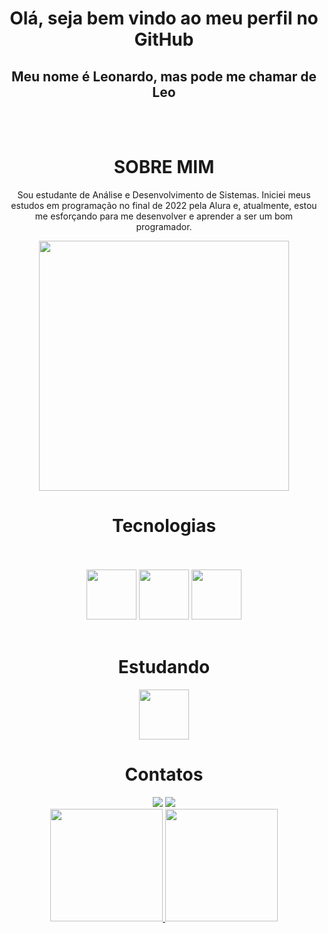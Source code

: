 <h1 align="center">Olá, seja bem vindo ao meu perfil no GitHub</h1> 

<h2 align="center">Meu nome é Leonardo, mas pode me chamar de Leo</h2> </br></br>
<div align="center">
  <h1>SOBRE MIM</h1>
  <p>Sou estudante de Análise e Desenvolvimento de Sistemas. Iniciei meus estudos em programação no final de 2022 pela Alura e, atualmente, estou me esforçando para me desenvolver e aprender a ser um bom programador.</p> 
<img src="https://github.com/LeoGB09/LeoGB09/assets/103287763/d9fef352-1b58-496f-bd50-c7f81a3df2eb" width="400px" height="400px""/>
</div>

<h1 align="center">Tecnologias</h1></br>
</br>
<div align="center" ><img src="https://cdn.jsdelivr.net/gh/devicons/devicon/icons/html5/html5-plain-wordmark.svg" width="80px" height="80px"/> <img src="https://cdn.jsdelivr.net/gh/devicons/devicon/icons/javascript/javascript-original.svg" width="80px" height="80px"/> <img src="https://cdn.jsdelivr.net/gh/devicons/devicon/icons/css3/css3-original.svg" width="80px" height="80px"/>
</div></br>
<h1></h1>
<h1 align="center">Estudando</h1>
<div align="center" >
<img src="https://cdn.jsdelivr.net/gh/devicons/devicon/icons/c/c-original.svg" width="80px" height="80px"/>
</div>
<h1></h1>
<h1 align="center">Contatos</h1>
<div align="center">
  <a href="https://www.instagram.com/leodevgb/" target="_blank"><img loading="lazy" src="https://img.shields.io/badge/-Instagram-%23E4405F?style=for-the-badge&logo=instagram&logoColor=white" target="_blank"></a>
  <a href="https://www.linkedin.com/in/leonardo-gb/" target="_blank"><img loading="lazy" src="https://img.shields.io/badge/-LinkedIn-%230077B5?style=for-the-badge&logo=linkedin&logoColor=white" target="_blank"></a>
</div>

<div align="center">
<a href="https://github.com/LeoGB09">
<img loading="lazy" height="180em" src="https://github-readme-stats.vercel.app/api/top-langs/?username=LeoGB09&layout=compact&langs_count=7&theme=dracula"/>
<img loading="lazy" height="180em" src="https://github-readme-stats.vercel.app/api?username=LeoGB09&show_icons=true&theme=dracula&include_all_commits=true&count_private=true"/>
</div>
